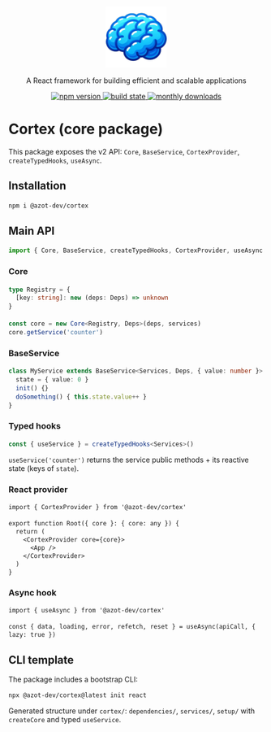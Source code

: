 <p align="center">
  <a href="https://azot-dev.github.io/cortex/docs/intro" target="blank"><img src="https://raw.githubusercontent.com/azot-dev/cortex/main/logo/logo_128.png" width="120" alt="Cortex Logo" /></a>
</p>

<p align="center">A React framework for building efficient and scalable applications</p>

<p align="center">
  <a href="https://www.npmjs.com/package/@azot-dev/cortex">
    <img src="https://img.shields.io/npm/v/@azot-dev/cortex" alt="npm version">
  </a>
  <a href="https://github.com/azot-dev/cortex/actions">
    <img src="https://img.shields.io/github/actions/workflow/status/azot-dev/cortex/release.yml" alt="build state" >
  </a>
  <a href="https://www.npmjs.com/package/@azot-dev/cortex">
    <img src="https://img.shields.io/npm/dm/@azot-dev/cortex" alt="monthly downloads">
  </a>
</p>

# Cortex (core package)

This package exposes the v2 API: `Core`, `BaseService`, `CortexProvider`, `createTypedHooks`, `useAsync`.

## Installation

```bash
npm i @azot-dev/cortex
```

## Main API

```ts
import { Core, BaseService, createTypedHooks, CortexProvider, useAsync } from '@azot-dev/cortex'
```

### Core

```ts
type Registry = {
  [key: string]: new (deps: Deps) => unknown
}

const core = new Core<Registry, Deps>(deps, services)
core.getService('counter')
```

### BaseService

```ts
class MyService extends BaseService<Services, Deps, { value: number }> {
  state = { value: 0 }
  init() {}
  doSomething() { this.state.value++ }
}
```

### Typed hooks

```ts
const { useService } = createTypedHooks<Services>()
```

`useService('counter')` returns the service public methods + its reactive state (keys of `state`).

### React provider

```tsx
import { CortexProvider } from '@azot-dev/cortex'

export function Root({ core }: { core: any }) {
  return (
    <CortexProvider core={core}>
      <App />
    </CortexProvider>
  )
}
```

### Async hook

```tsx
import { useAsync } from '@azot-dev/cortex'

const { data, loading, error, refetch, reset } = useAsync(apiCall, { lazy: true })
```

## CLI template

The package includes a bootstrap CLI:

```bash
npx @azot-dev/cortex@latest init react
```

Generated structure under `cortex/`: `dependencies/`, `services/`, `setup/` with `createCore` and typed `useService`.